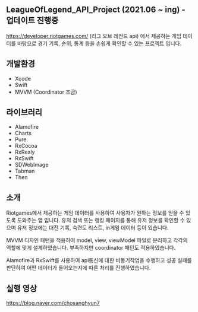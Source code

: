 ## LeagueOfLegend_API_Project (2021.06 ~ ing) - 업데이트 진행중
https://developer.riotgames.com/ (리그 오브 레전드 api) 에서 제공하는 게임 데이터를 바탕으로 
경기 기록, 순위, 통계 등을 손쉽게 확인할 수 있는 프로젝트 입니다.

## 개발환경
* Xcode
* Swift
* MVVM (Coordinator 조금)

## 라이브러리 
* Alamofire
* Charts
* Pure
* RxCocoa
* RxRealy
* RxSwift
* SDWebImage
* Tabman
* Then

## 소개
Riotgames에서 제공하는 게임 데이터를 사용하여 사용자가 원하는 정보를 얻을 수 있도록 도와주는 앱 입니다.
유저 검색 또는 랭킹 페이지를 통해 유저 정보를 확인할 수 있으며 
유저 정보에는 대전 기록, 숙련도 리스트, in게임 데이터 등이 있습니다.

MVVM 디자인 패턴을 적용하여 model, view, viewModel 파일로 분리하고 각각의 역할에 맞게 설계하였습니다. 
부족하지만 coordinator 패턴도 적용하였습니다.

Alamofire과 RxSwift를 사용하여 api통신에 대한 비동기작업을 수행하고 성공 실패를 판단하여 어떤 데이터가 들어오는지에 
따른 처리를 진행하였습니다.


## 실행 영상
https://blog.naver.com/chosanghyun7
